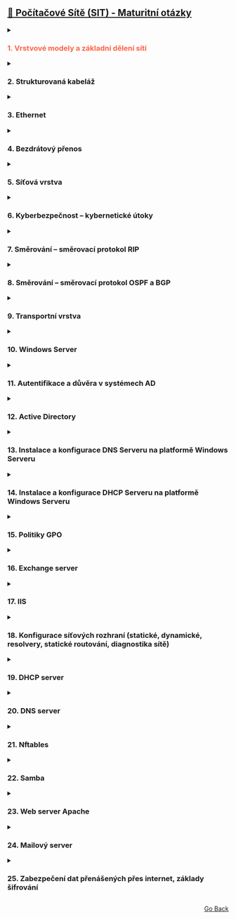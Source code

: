 
## <a href="./..">🔌 Počítačové Sítě (SIT) - Maturitní otázky</a>
<details>
  <summary><h3 style="color:Tomato;">1. Vrstvové modely a základní dělení sítí</h3></summary>

- **vrstvové modely**
  - proč používáme vrstvové modely
  - modely ISO/OSI a TCP/IP
  - popište jednotlivé vrstvy výše uvedených modelů a porovnejte je
- **dělení sítí**
  - podle rozlehlosti
  - podle provozovatele
  - podle topologie
  - podle postavení uzlů
  
</details>
<details>
  <summary><h3>2. Strukturovaná kabeláž</h3></summary>

- **vysvětlete pojem strukturovaná kabeláž, její složení**
- **zásady pro plánování strukt. kabeláže**
- **dělení metalických spojů a jejich značení, kategorie, použití, náhradní schéma**
- **spojování metalických kabelů, krimpování – praktický příklad**
- **optická vlákna, Snellův zákon, složení optického vlákna, používané materiály**
- **dělení optických vláken a jejich značení**
- **spojování optických vláken**
  
</details>
<details>
  <summary><h3>3. Ethernet</h3></summary>
  
- **uveďte, jaké vrstvy pokrývá Ethernet v modelu ISO/OSI a v modelu TCP/IP**
- **detailně popište ethernetový rámec**
- **detailně vysvětlete přístupovou metodu CSMA/CD**
- **jaké jsou standardy Ethernetu**
- **uveďte rychlosti Ethernetu od historických až po nejnovější**
- **co to je fyzická adresa**
- **co to je ARP**
- **porovnejte hub a switch, u switche popište základní operace**
  
</details>
<details>
  <summary><h3>4. Bezdrátový přenos</h3></summary>
  
- **základy bezdrátové komunikace**
- **vysvětlete pojmy wifi, bluetooth**
- **vlnová délka, pásma, kanály, dělení kmitočtu**
- **uveďte a popište rozdělení bezdrátových sítí**
- **základní vlastnosti, popis a použití wi-fi**
- **Fresnelova zóna**
- **CSMA/CA, RTS/CTS**
- **bezpečnost bezdrátového přenosu**
- **v praktické části nastavte a zabezpečte wi-fi router**
  
</details>
<details>
  <summary><h3>5. Síťová vrstva</h3></summary>
  
- **vysvětlete funkci síťové vrstvy, vyjmenujte a popište služby síťové vrstvy**
- **detailně popište PDU používané v síťové vrstvě**
- **co je směrování, popište ho podrobně krok za krokem**
- **popište adresu IPv4 a IPv6**
- **pomocí zadané IP adresy a masky spočítejte parametry daného subnetu**
- **popište zařízení pracující na síťové vrstvě**
  
</details>
<details>
  <summary><h3>6. Kyberbezpečnost – kybernetické útoky</h3></summary>
  
- **rozdělte kybernetické útoky do jednotlivých kategorií a popište je**
  - útoky na síťovou infrastrukturu a serverové služby
  - útoky na bezdrátové sítě wifi
  - útoky na emailovou komunikaci
  - útoky na autentizační údaje
  - útoky na databázové systémy
  
</details>
<details>
  <summary><h3>7. Směrování – směrovací protokol RIP</h3></summary>
  
- **zařazení protokolu RIP dle velikosti sítě, principu činnosti**
- **verze RIP protokolu a rozdíly mezi nimi**
- **podrobný popis principu aktualizace směrovacích tabulek (zprávy)**
- **časové intervaly, nekonečná vzdálenost**
- **změny v topologii – split horizon, triggered update, reverse cache poison**
  
</details>
<details>
  <summary><h3>8. Směrování – směrovací protokol OSPF a BGP</h3></summary>
  
- **Zařazení protokolu OSPF dle velikosti sítě, princip činnosti**
- **Popis algoritmu použitého v protokolu OSPF**
- **Typy OSPF oblastí (Area)**
- **Typy routerů v OSPF**
- **Kde se používá protokol BGP**
- **Vlastnosti protokolu BGP**
  
</details>
<details>
  <summary><h3>9. Transportní vrstva</h3></summary>
  
- **vysvětlete význam transportní vrstvy, vyjmenujte a popište služby transportní vrstvy**
- **adresace v transportní vrstvě, uveďte příklad**
- **detailně popište PDU používané v transportní vrstvě, popište datagram a segment**
- **popište službu TCP a UDP, u TCP podrobně popište proces navázání a ukončení spojení**
  
</details>
<details>
  <summary><h3>10. Windows Server</h3></summary>
  
- **struktura Windows Serveru**
  - Popište strukturu serveru. Vysvětlete funkci HAL, jádra, služeb, GUI.o Co je třeba uvážit před počátkem instalace?
  - Jaký je rozdíl mezi jednotlivými edicemi serveru (essentials, standard, datacenter...)?
  - Jaké jsou možnosti ovládání Windows Serveru?
- **role, funkce, služby; jejich instalace a konfigurace**
  - Vysvětlete, co jsou u WS role a funkce, jaký je jejich vztah ke službám?
  - Jako příklad nainstalujte roli DHCP server. Vysvětlete všechna dílčí nastavení.
  
</details>
<details>
  <summary><h3>11. Autentifikace a důvěra v systémech AD</h3></summary>
  
- **Jaký je rozdíl mezi autentifikací a autorizací?**
- **Jak autentifikace probíhá v systémech Windows bez domény?**
- **Jak autentifikace probíhá v systémech Windows s AD doménou?**
- **Popište službu SSO v doméně AD a to, jak ovlivňuje přihlašování do dalších serverů Microsoft
(Exchange, SQL atd.)**
- **Popište účel a princip činnosti protokolu Kerberos v sítích s AD doménou.**
- **Co je Windows Vault?**
  
</details>
<details>
  <summary><h3>12. Active Directory</h3></summary>
  
- **struktura Active Directory**
  - Co je Active Directory a k čemu slouží?
  - Jaké typy objektů v AD existují, vysvětlete funkci jednotlivých organizačních jednotek,
vytvořených po instalaci AD
  - Operation master roles
- **základní operace, tvorba objektů, nastavování vlastností**
  - Vytvořte uživatelský účet se zadanými vlastnostmi
  - Vytvořte zabezpečovací skupinu
  - Nastavte zadanou složku jako sdílenou, definujte vlastnosti sdílení a zabezpečení, vysvětlete
význam jednotlivých nastavení
  - Co jsou zděděná oprávnění? Jak je v případě potřeby odstranit?
- **uživatelské účty a skupiny**
  - Místní a cestovní profil uživatele
  - Definice síťové domovské složky
  - Přiřazení skriptu uživateli
  - Zařazení do skupin, změna zařazení, výchozí skupina
  
</details>
<details>
  <summary><h3>13. Instalace a konfigurace DNS Serveru na platformě Windows Serveru</h3></summary>
  
- **kořenové servery**
  - Jak se instaluje a konfiguruje DNS server?
  - K čemu slouží DNS server?
  - S jakými protokoly DNS server pracuje?
  - Propojení DNS serverů, nadřazené DNS servery- zóna a typ DNS záznamu
  - Zóna dopředného vyhledávání - co je, co obsahuje?
  - Zóna zpětného vyhledávání - co je, co obsahuje?
  - Typy záznamů v DNS serveru
- **autoritativní servery, rekurzivní vyhledávání, cachovací DNS Server**
  - Vysvětlete pojmy
- **nakonfigurujte DNS server pod OS Windows 2016 Server**
  
</details>
<details>
  <summary><h3>14. Instalace a konfigurace DHCP Serveru na platformě Windows Serveru</h3></summary>
  
- **konfigurace oboru adres**
  - Co je DHCP server, k čemu slouží?
  - Jak se instaluje a konfiguruje? Proveďte!
  - Co je obor adres? Definujte!
  - Jak probíhá přidělení IP adresy, popište průběh komunikace
- **výjimky, rezervace, nastavení doby zapůjčení**
  - K čemu a kdy se používají výjimky?
  - K čemu a kdy se provádějí rezervace?
  - Co je doba zapůjčení?
- **množina oborů**
  - K čemu slouží
  - Vytvořte obor adres pro každou vnitřní síťovou kartu serveru. Jak zajistíte připojení pracovní
stanice na zadanou kartu a do předepsaného oboru adres?
  
</details>
<details>
  <summary><h3>15. Politiky GPO</h3></summary>
  
- **vysvětlení pojmu, místo uložení**
  - Co jsou to GPO? Kam se ukládají?
  - Co je Default Domain Policy a Default Domain Controller Policy?
  - Pomocí jakých nástrojů spravujeme GPO?
- **vazby, pořadí provádění GPO**
  - Na jaké objekty se mohou GPO vázat?
  - V jakém pořadí se GPO vyhodnocují?
- **nastavování pravidel pro uživatele a počítač**
  - Co představují pravidla pro uživatele a pro počítač? Kdy která aplikujeme?
  - Vytvořte pro danou organizační jednotku GPO, která dané skupině uživatelů zajistí
předepsané nastavení. Ověřte přihlášením uživatele!
  
</details>
<details>
  <summary><h3>16. Exchange server</h3></summary>
  
- **popište funkce, instalaci a konfiguraci Exchange Serveru 2013**
- **konfigurace poštovních schránek***
  - vytvoření poštovní schránky
  - konfigurace databáze
  - konfigurace limitůo konfigurace konektorů
- **protokoly elektronické pošty - IMAP4, POP3, SMTP**
- **Outlook Web Access**
- **nastavení DNS**
  
</details>

<details> 
	<summary><h3> 17. IIS</h3></summary>
	
- webové služby Microsoft Serveru
- nastavení přístupu k webovým stránkám
  - propojení na AD pro ověření
- konfigurace pro statické webové stránky
- konfigurace pro aktivní webové stránky
- protokoly pro webové služby – http, https
- nastavení SSL/TLS

</details> 

<details> 
	<summary><h3> 18. Konfigurace síťových rozhraní (statické, dynamické, resolvery, statické routování,
diagnostika sítě)</h3></summary>

- Konfigurační soubory síťových rozhraní, jmenné služby, nástroje pro diagnostiku síťového
připojení, nástroje pro routování, rozdělení routovacích protokolů
- Nakonfigurujte 3 virtuální PC s dist. Debian, z nichž jedno PC bude sloužit jako router mezi
dvěma ostatními, kde bude mít každý ze zbývajících PC IP adresy z jiného rozsahu.

</details> 

<details> 
	<summary><h3> 19. DHCP server </h3></summary>
	
- Popište komunikaci klient vs. DHCP server, DHCP relay, včetně konfiguračních souborů.
- Nakonfigurujte 2 virtuální PC s dist. Debian, 1. PC jako DHCP server, druhé PC jako klient, oba na
virtuální vnitřní síti.
- Klient bude schopen získat konfigurační údaje z DHCP serveru
- Popište změny v konfiguračních souborech.

</details> 

<details>
	<summary><h3> 20. DNS server</h3></summary>
	
- Topologie systému DNS a jeho částí (typy serverů), struktura zón, zónových souborů a DNS
záznamů.
- Nainstalujte na jedno virtuální PC s dist. Debian DNS server BIND
- Nakonfigurujte zónové soubory pro místní doménu s příponou ".local"
- Zprovozněte druhé PC, které bude jako klient využívat služby tohoto DNS serveru.

</details> 

<details> 
	<summary><h3>21. Nftables</h3></summary>
	
- Základy firewallů (typy filtrů), NAT, PAT, struktura nftables, význam tabulek, řetězců, hooků,
syntaxe pravidel nftables
- Nakonfigurujte na virtuálním PC s distribucí Debian jednoduchý firewall, který bude sloužit
pouze pro toto PC- Nakonfigurujte komunikaci na protokolech icmp, tcp, udp.

</details> 

<details> 
	<summary><h3> 22. Samba</h3></summary>

- Základy protokolů SMB/CIFS (SMB, NetBIOS), role samby, funkce daemonů, struktura
nainstalované samby (konfigurační soubory, nástroje), základní části hlavního konfiguračního
souboru.
- Nainstalujte na virtuální PC s dist. Debian balík samba
- Proveďte nasdílení veřejné složky a domovských složek uživatelů pro pracovní skupinu pod Win
- Na druhém virtuálním PC s OS Win 10 otestujte funkci samby.

</details> 

<details> 
	<summary><h3> 23. Web server Apache</h3></summary>

- Základy webu, protokoly http, https, php, struktura balíku Apache a konfiguračních souborů.
- Nainstalujte na virtuálním PC balík Apache2, php
- Zprovozněte web s podporou TLS a vytvořte jednoduchou stránku typu "Ahoj světe!" s použitím
html a php.
- Na druhém virtuálním PC s OS Win 10 předveďte funkčnost stránky a popište změny provedené
v konfiguračních souborech.

</details> 

<details> 
	<summary><h3> 24. Mailový server</h3></summary>

- Základní pojmy (MTA, MDA, MUA)
- Protokoly (SMTP, POP3, IMAP)
- Konfigurační soubory Exim4, Dovecot, Squirrelmail (nebo Roundcube) a Spamassassin
- Nakonfigurujte mailový server na virtuálním PC s dist. Debian
- Nastavte poštovní server s využitím zmíněných MTA, MDA a antispamovou kontrolou.

</details> 

<details> 
	<summary><h3> 25. Zabezpečení dat přenášených přes internet, základy šifrování</h3></summary>

- Základy šifrování – symetrická vs. asymetrická šifra, hash
- Princip elektronického podpisu, rozšíření S/MIME u elektronické pošty
- Handshake protokolů SSL a TLS

</details> 

<p align="right">
  <a href="./..">Go Back</a>
</p>
